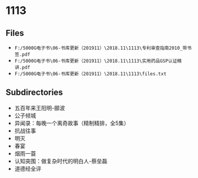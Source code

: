 # 1113

## Files

- `F:/5000G电子书\06-书库更新（201911）\2018.11\1113\专利审查指南2010_带书签.pdf`
- `F:/5000G电子书\06-书库更新（201911）\2018.11\1113\实用药品GSP认证精讲.pdf`
- `F:/5000G电子书\06-书库更新（201911）\2018.11\1113\files.txt`

## Subdirectories

- 五百年来王阳明-郦波
- 公子倾城
- 异闻录：每晚一个离奇故事（精制精排，全5集）
- 抗战往事
- 明灭
- 春宴
- 烟雨一蓑
- 认知突围：做复杂时代的明白人-蔡垒磊
- 道德经全评

